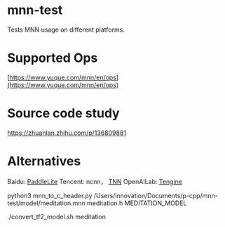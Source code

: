 # mnn-test
Tests MNN usage on different platforms.

# Supported Ops
[https://www.yuque.com/mnn/en/ops](https://www.yuque.com/mnn/en/ops)

# Source code study
https://zhuanlan.zhihu.com/p/136809881

# Alternatives
Baidu: [PaddleLite](https://github.com/PaddlePaddle/Paddle-Lite)
Tencent: ncnn， [TNN](https://github.com/Tencent/TNN)
OpenAILab: [Tengine](https://github.com/OAID/Tengine)


python3 mnn_to_c_header.py /Users/innovation/Documents/p-cpp/mnn-test/model/meditation.mnn meditation.h MEDITATION_MODEL

./convert_tf2_model.sh meditation